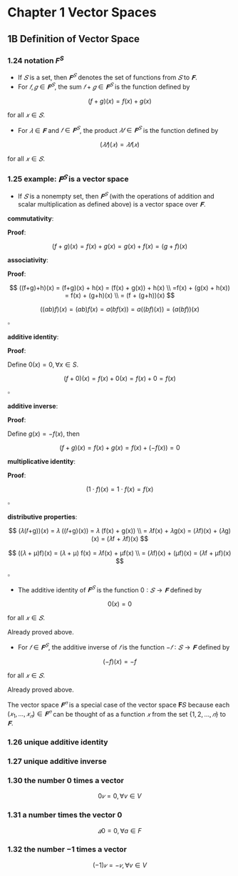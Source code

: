 # Chapter 1 Vector Spaces

## 1B Definition of Vector Space

### 1.24 notation $F^S$

* If $𝑆$ is a set, then $𝐅^𝑆$ denotes the set of functions from 
  $𝑆$ to $𝐅$.
* For $𝑓, 𝑔 ∈ 𝐅^𝑆$, the sum $𝑓 + 𝑔 ∈ 𝐅^𝑆$ is the function 
  defined by

$$ 
(f+g)(x) = f(x) + g(x)
$$

for all $𝑥 ∈ 𝑆$.

* For $𝜆 ∈ 𝐅$ and $𝑓 ∈ 𝐅^𝑆$, the product $𝜆 𝑓 ∈ 𝐅^𝑆$ is 
  the function defined by

$$
(𝜆𝑓)(𝑥) = 𝜆 𝑓 (𝑥)
$$

for all $𝑥 ∈ 𝑆$.

### 1.25 example: $𝐅^𝑆$ is a vector space

* If $𝑆$ is a nonempty set, then $𝐅^𝑆$ (with the operations of 
  addition and scalar multiplication as defined above) is a vector space over $𝐅$.

**commutativity**:

**Proof**:

$$ 
(f+g)(x) = f(x) + g(x) = g(x) + f(x) = (g+f)(x)
$$

**associativity**:

**Proof**:

$$ 
((f+g)+h)(x) = (f+g)(x) + h(x) = (f(x) + g(x)) + h(x) \\
=f(x) + (g(x) + h(x)) = f(x) + (g+h)(x) \\
= (f + (g+h))(x)
$$

$$ 
((ab)f)(x) = (ab) f(x) = a (bf(x)) = a ((bf)(x)) = (a(bf))(x)
$$

$\square$

**additive identity**:

**Proof**:

Define $0(x) = 0, \forall x \in S$.

$$ 
(f+0)(x) = f(x) + 0(x) = f(x) + 0 = f(x)
$$

$\square$

**additive inverse**:

**Proof**:

Define $g(x) = -f(x)$, then

$$ 
(f+g)(x) = f(x) + g(x) = f(x) + (-f(x)) = 0
$$

**multiplicative identity**:

**Proof**:

$$
(1 \cdot f)(x) = 1 \cdot f(x) = f(x)
$$

$\square$

**distributive properties**:

$$ 
(𝜆(𝑓+g))(𝑥) = 𝜆 ((𝑓+g)(x)) = 𝜆 (f(x) + g(x)) \\
= 𝜆f(x) + 𝜆g(x) = (𝜆f)(x) + (𝜆g)(x) = (𝜆f + 𝜆f)(x)
$$

$$ 
((𝜆 + μ)f)(x) = (𝜆 + μ) f(x) = 𝜆f(x) + μf(x) \\
= (𝜆f)(x) + (μf)(x) = (𝜆f + μf)(x)
$$

$\square$

* The additive identity of $𝐅^𝑆$ is the function $0 ∶ 𝑆 → 𝐅$ 
  defined by

$$ 
0(x) = 0
$$

for all $𝑥 ∈ 𝑆$.

Already proved above.

* For $𝑓 ∈ 𝐅^𝑆$, the additive inverse of $𝑓$ is the function $− 𝑓 ∶ 𝑆 → 𝐅$ defined by

$$ 
(-f)(x) = -f
$$

for all $𝑥 ∈ 𝑆$.

Already proved above.

The vector space $𝐅^𝑛$ is a special case
of the vector space 𝐅𝑆 because each
$(𝑥_1, …, 𝑥_𝑛) ∈ 𝐅^𝑛$ can be thought of as
a function $𝑥$ from the set $\{1, 2, …, 𝑛\}$ to $𝐅$.

### 1.26 unique additive identity

### 1.27 unique additive inverse

### 1.30 the number 0 times a vector

$$ 
0𝑣 = 0, \forall v \in V
$$

### 1.31 a number times the vector 0

$$ 
𝑎0 = 0, \forall a \in F
$$

### 1.32 the number −1 times a vector

$$ 
(−1)𝑣 = −𝑣, \forall v \in V
$$
